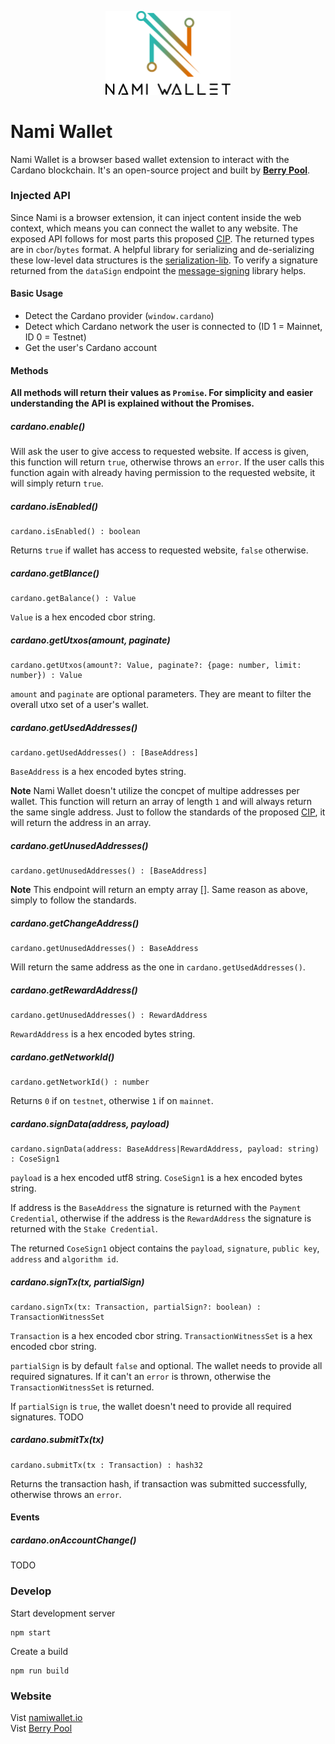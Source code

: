 <p align="center"><img width="200px" src="./src/assets/img/bannerBlack.svg"></img></p>

# Nami Wallet

Nami Wallet is a browser based wallet extension to interact with the Cardano blockchain. It's an open-source project and built by [**Berry Pool**](https://pipool.online).

### Injected API

Since Nami is a browser extension, it can inject content inside the web context, which means you can connect the wallet to any website.
The exposed API follows for most parts this proposed [CIP](https://github.com/cardano-foundation/CIPs/pull/88). The returned types are in `cbor`/`bytes` format. A helpful library for serializing and de-serializing these low-level data structures is the [serialization-lib](https://github.com/Emurgo/cardano-serialization-lib). To verify a signature returned from the `dataSign` endpoint the [message-signing](https://github.com/Emurgo/message-signing) library helps.

#### Basic Usage

- Detect the Cardano provider (`window.cardano`)
- Detect which Cardano network the user is connected to (ID 1 = Mainnet, ID 0 = Testnet)
- Get the user's Cardano account

#### Methods

**All methods will return their values as `Promise`. For simplicity and easier understanding the API is explained without the Promises.**

##### cardano.enable()

Will ask the user to give access to requested website. If access is given, this function will return `true`, otherwise throws an `error`.
If the user calls this function again with already having permission to the requested website, it will simply return `true`.

##### cardano.isEnabled()

```
cardano.isEnabled() : boolean
```

Returns `true` if wallet has access to requested website, `false` otherwise.

##### cardano.getBlance()

```
cardano.getBalance() : Value
```

`Value` is a hex encoded cbor string.

##### cardano.getUtxos(amount, paginate)

```
cardano.getUtxos(amount?: Value, paginate?: {page: number, limit: number}) : Value
```

`amount` and `paginate` are optional parameters. They are meant to filter the overall utxo set of a user's wallet.

##### cardano.getUsedAddresses()

```
cardano.getUsedAddresses() : [BaseAddress]
```

`BaseAddress` is a hex encoded bytes string.

**Note** Nami Wallet doesn't utilize the concpet of multipe addresses per wallet. This function will return an array of length `1` and will always return the same single address. Just to follow the standards of the proposed [CIP](https://github.com/cardano-foundation/CIPs/pull/88), it will return the address in an array.

##### cardano.getUnusedAddresses()

```
cardano.getUnusedAddresses() : [BaseAddress]
```

**Note** This endpoint will return an empty array []. Same reason as above, simply to follow the standards.

##### cardano.getChangeAddress()

```
cardano.getUnusedAddresses() : BaseAddress
```

Will return the same address as the one in `cardano.getUsedAddresses()`.

##### cardano.getRewardAddress()

```
cardano.getUnusedAddresses() : RewardAddress
```

`RewardAddress` is a hex encoded bytes string.

##### cardano.getNetworkId()

```
cardano.getNetworkId() : number
```

Returns `0` if on `testnet`, otherwise `1` if on `mainnet`.

##### cardano.signData(address, payload)

```
cardano.signData(address: BaseAddress|RewardAddress, payload: string) : CoseSign1
```

`payload` is a hex encoded utf8 string.
`CoseSign1` is a hex encoded bytes string.

If address is the `BaseAddress` the signature is returned with the `Payment Credential`, otherwise if the address is the `RewardAddress` the signature is returned with the `Stake Credential`.

The returned `CoseSign1` object contains the `payload`, `signature`, `public key`, `address` and `algorithm id`.

##### cardano.signTx(tx, partialSign)

```
cardano.signTx(tx: Transaction, partialSign?: boolean) : TransactionWitnessSet
```

`Transaction` is a hex encoded cbor string.
`TransactionWitnessSet` is a hex encoded cbor string.

`partialSign` is by default `false` and optional. The wallet needs to provide all required signatures. If it can't an `error` is thrown, otherwise the `TransactionWitnessSet` is returned.

If `partialSign` is `true`, the wallet doesn't need to provide all required signatures.
TODO

##### cardano.submitTx(tx)

```
cardano.submitTx(tx : Transaction) : hash32
```

Returns the transaction hash, if transaction was submitted successfully, otherwise throws an `error`.

#### Events

##### cardano.onAccountChange()

TODO

### Develop

Start development server

```
npm start
```

Create a build

```
npm run build
```

### Website

Vist [namiwallet.io](https://namiwallet.io)<br/>
Vist [Berry Pool](https://pipool.online)
